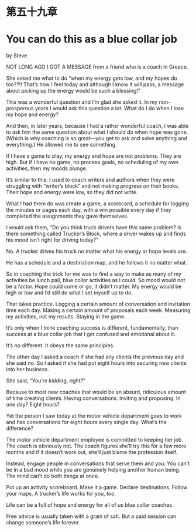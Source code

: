 # 第五十九章

# You can do this as a blue collar job

by Steve

NOT LONG AGO I GOT A MESSAGE from a friend who is a coach in Greece.

She asked me what to do “when my energy gets low, and my hopes do too??!! That’s how I feel today and although I know it will pass, a message about picking up the energy would be such a blessing!”

This was a wonderful question and I’m glad she asked it. In my non-prosperous years I would ask this question a lot. What do I do when I lose my hope and energy?

And then, in later years, because I had a rather wonderful coach, I was able to ask him the same question about what I should do when hope was gone. (Which is why coaching is so great—you get to ask and solve anything and everything.) He allowed me to see something.

If I have a game to play, my energy and hope are not problems. They are high. But if I have no game, no process goals, no scheduling of my own activities, then my moods plunge.

It’s similar to this: I used to coach writers and authors when they were struggling with “writer’s block” and not making progress on their books. Their hope and energy were low, so they did not write.

What I had them do was create a game, a scorecard, a schedule for logging the minutes or pages each day, with a win possible every day if they completed the assignments they gave themselves.

I would ask them, “Do you think truck drivers have this same problem? Is there something called Trucker’s Block, where a driver wakes up and finds his mood isn’t right for driving today?”

No. A trucker drives his truck no matter what his energy or hope levels are.

He has a schedule and a destination map, and he follows it no matter what.

So in coaching the trick for me was to find a way to make as many of my activities be lunch pail, blue collar activities as I could. So mood would not be a factor. Hope could come or go, it didn’t matter. My energy would be high or low and I’d still do what I set myself up to do.

That takes practice. Logging a certain amount of conversation and invitation time each day. Making a certain amount of proposals each week. Measuring my activities, not my results. Staying in the game.

It’s only when I think coaching success is different, fundamentally, than success at a blue collar job that I get confused and emotional about it.

It’s no different. It obeys the same principles.

The other day I asked a coach if she had any clients the previous day and she said no. So I asked if she had put eight hours into securing new clients into her business.

She said, “You’re kidding, right?”

Because to most new coaches that would be an absurd, ridiculous amount of time creating clients. Having conversations. Inviting and proposing. In one day? Eight hours?

Yet the person I saw today at the motor vehicle department goes to work and has conversations for eight hours every single day. What’s the difference?

The motor vehicle department employee is committed to keeping her job. The coach is obviously not. The coach figures she’ll try this for a few more months and if it doesn’t work out, she’ll just blame the profession itself.

Instead, engage people in conversations that serve them and you. You can’t be in a bad mood while you are genuinely helping another human being. The mind can’t do both things at once.

Put up an activity scoreboard. Make it a game. Declare destinations. Follow your maps. A trucker’s life works for you, too.

Life can be a full of hope and energy for all of us blue collar coaches.

Free advice is usually taken with a grain of salt.
But a paid session can change someone’s life forever.
